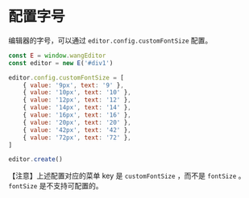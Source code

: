 # 配置字号

编辑器的字号，可以通过 `editor.config.customFontSize` 配置。

```js
const E = window.wangEditor
const editor = new E('#div1')

editor.config.customFontSize = [
    { value: '9px', text: '9' },
    { value: '10px', text: '10' },
    { value: '12px', text: '12' },
    { value: '14px', text: '14' },
    { value: '16px', text: '16' },
    { value: '20px', text: '20' },
    { value: '42px', text: '42' },
    { value: '72px', text: '72' },
]

editor.create()
```

【注意】上述配置对应的菜单 key 是 `customFontSize` ，而不是 `fontSize` 。`fontSize` 是不支持可配置的。

